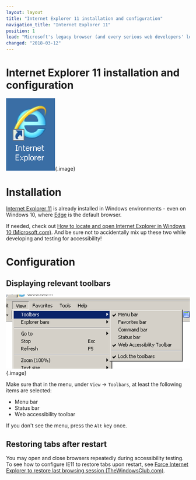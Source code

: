 ```yaml
---
layout: layout
title: "Internet Explorer 11 installation and configuration"
navigation_title: "Internet Explorer 11"
position: 1
lead: "Microsoft's legacy browser (and every serious web developers' longtime nemesis) Internet Explorer 11 (IE11) keeps on being relevant when it comes to accessibility, as many users with special needs still rely on it. Especially among blind people, Internet Explorer 11 enjoys wide distribution."
changed: "2018-03-12"
---
```


# Internet Explorer 11 installation and configuration

![Internet Explorer logo](_media/internet-explorer-logo.png){.image}

# Installation

[Internet Explorer 11](http://windows.microsoft.com/en-US/internet-explorer/download-ie) is already installed in Windows environments - even on Windows 10, where [Edge](http://windows.microsoft.com/en-US/windows-10/getstarted-get-to-know-microsoft-edge) is the default browser.

If needed, check out [How to locate and open Internet Explorer in Windows 10 (Microsoft.com)](https://answers.microsoft.com/en-us/windows/forum/windows_10-networking-winpc/how-to-locate-and-open-internet-explorer-in/4b067f8b-a0dc-4fba-9e63-00fb14ea82e8). And be sure not to accidentally mix up these two while developing and testing for accessibility!

# Configuration

## Displaying relevant toolbars

![Internet Explorer's menu "View -> Toolbars"](_media/internet-explorer-11s-menu-view-toolbars.png){.image}

Make sure that in the menu, under `View` -> `Toolbars`, at least the following items are selected:

- Menu bar
- Status bar
- Web accessibility toolbar

If you don't see the menu, press the `Alt` key once.

## Restoring tabs after restart

You may open and close browsers repeatedly during accessibility testing. To see how to configure IE11 to restore tabs upon restart, see [Force Internet Explorer to restore last browsing session (TheWindowsClub.com)](http://www.thewindowsclub.com/internet-explorer-restore-last-browsing-session).